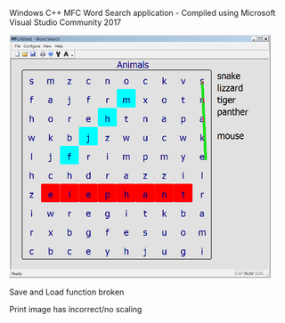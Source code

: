 Windows C++ MFC Word Search application - Compiled using Microsoft Visual Studio Community 2017

![](/Images/WordSearch.jpg)

Save and Load function broken

Print image has incorrect/no scaling
